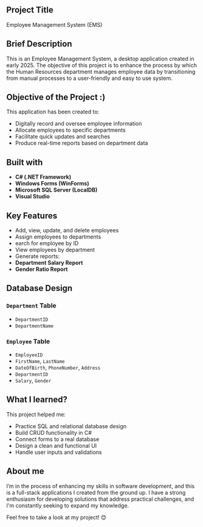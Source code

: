 ## Project Title
Employee Management System (EMS)

## Brief Description
This is an Employee Management System, a desktop application created in early 2025. The objective of this project is to enhance the process by which the Human Resources department manages employee data by transitioning from manual processes to a user-friendly and easy to use system.


## Objective of the Project :) 
This application has been created to: 
 - Digitally record and oversee employee information
 - Allocate employees to specific departments
 - Facilitate quick updates and searches
 - Produce real-time reports based on department data

## Built with
- **C# (.NET Framework)**
- **Windows Forms (WinForms)**
- **Microsoft SQL Server (LocalDB)**
- **Visual Studio**

## Key Features
-  Add, view, update, and delete employees
-  Assign employees to departments
-   earch for employee by ID
-   View employees by department
-   Generate reports:
- **Department Salary Report**
- **Gender Ratio Report**

## Database Design
### `Department` Table
- `DepartmentID`
- `DepartmentName`
### `Employee` Table
- `EmployeeID`
- `FirstName`, `LastName`
- `DateOfBirth`, `PhoneNumber`, `Address`
- `DepartmentID`
- `Salary`, `Gender`

## What I learned?

This project helped me:
- Practice SQL and relational database design
- Build CRUD functionality in C#
- Connect forms to a real database
- Design a clean and functional UI
- Handle user inputs and validations

## About me
I’m in the process of enhancing my skills in software development, and this is a full-stack applications I created from the ground up. I have a strong enthusiasm for developing solutions that address practical challenges, and I'm constantly seeking to expand my knowledge.

Feel free to take a look at my project! 😊
